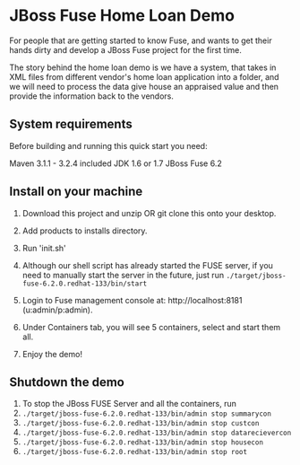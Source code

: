 JBoss Fuse Home Loan Demo
===========================================================
For people that are getting started to know Fuse, and wants to get their hands dirty and develop a JBoss Fuse project for the first time.

The story behind the home loan demo is we have a system, that takes in XML files from different vendor's home loan application into a folder, and we will need to process the data give house an appraised value and then provide the information back to the vendors. 

System requirements
-----------------------
Before building and running this quick start you need:

Maven 3.1.1 - 3.2.4 included
JDK 1.6 or 1.7
JBoss Fuse 6.2

Install on your machine
-----------------------
1. Download this project and unzip OR git clone this onto your desktop.

2. Add products to installs directory.

3. Run 'init.sh'

4. Although our shell script has already started the FUSE server, if you need to manually start the server in the future, just run `./target/jboss-fuse-6.2.0.redhat-133/bin/start`

5. Login to Fuse management console at:  http://localhost:8181    (u:admin/p:admin).

6. Under Containers tab, you will see 5 containers, select and start them all.  

7. Enjoy the demo!


Shutdown the demo
-----------------------
1. To stop the JBoss FUSE Server and all the containers, run
  1. `./target/jboss-fuse-6.2.0.redhat-133/bin/admin stop summarycon`
  2. `./target/jboss-fuse-6.2.0.redhat-133/bin/admin stop custcon`
  3. `./target/jboss-fuse-6.2.0.redhat-133/bin/admin stop datarecievercon`
  4. `./target/jboss-fuse-6.2.0.redhat-133/bin/admin stop housecon`
  5. `./target/jboss-fuse-6.2.0.redhat-133/bin/admin stop root`
